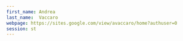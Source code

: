 ```yaml
---
first_name: Andrea
last_name:  Vaccaro
webpage: https://sites.google.com/view/avaccaro/home?authuser=0
session: st
---
```

